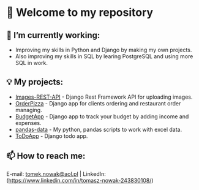 # 👋 Welcome to my repository
## 🔭 I’m currently working:
- Improving my skills in Python and Django by making my own projects.
- Also improving my skills in SQL by learing PostgreSQL and using more SQL in work.

## :bulb: My projects:
- [Images-REST-API](https://github.com/Tomz899/Images-REST-API) - Django Rest Framework API for uploading images. 
- [OrderPizza](https://github.com/Tomz899/OrderPizza) - Django app for clients ordering and restaurant order managing.
- [BudgetApp](https://github.com/Tomz899/BudgetApp) - Django app to track your budget by adding income and expenses.
- [pandas-data](https://github.com/Tomz899/pandas-data) - My python, pandas scripts to work with excel data.
- [ToDoApp](https://github.com/Tomz899/ToDoApp) - Django todo app.

## 📫 How to reach me:
E-mail: [tomek.nowak@aol.pl](mailto:tomek.nowak@aol.pl) | LinkedIn: (https://www.linkedin.com/in/tomasz-nowak-243830108/) 

<!--
**Tomz899/Tomz899** is a ✨ _special_ ✨ repository because its `README.md` (this file) appears on your GitHub profile.

Here are some ideas to get you started:

- 🔭 I’m currently working on ...
- 🌱 I’m currently learning ...
- 👯 I’m looking to collaborate on ...
- 🤔 I’m looking for help with ...
- 💬 Ask me about ...
- 📫 How to reach me: ...
- 😄 Pronouns: ...
- ⚡ Fun fact: ...
-->
